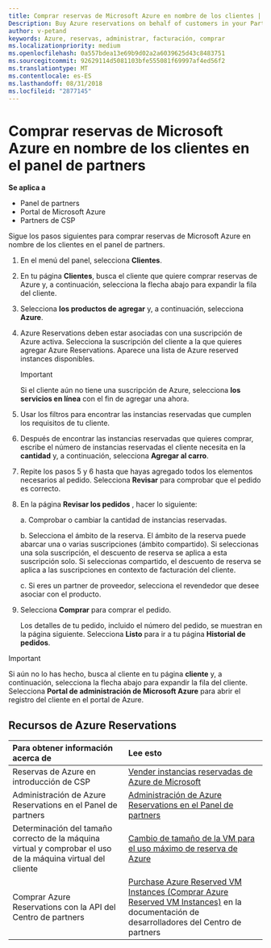 ```yaml
---
title: Comprar reservas de Microsoft Azure en nombre de los clientes | Centro de partners
Description: Buy Azure reservations on behalf of customers in your Partner Dashboard.
author: v-petand
keywords: Azure, reservas, administrar, facturación, comprar
ms.localizationpriority: medium
ms.openlocfilehash: 0a557bdea13e69b9d02a2a6039625d43c8483751
ms.sourcegitcommit: 92629114d5081103bfe555081f69997af4ed56f2
ms.translationtype: MT
ms.contentlocale: es-ES
ms.lasthandoff: 08/31/2018
ms.locfileid: "2877145"
---
```

# <a name="buy-microsoft-azure-reservations-on-behalf-of-your-customers-in-the-partner-dashboard"></a>Comprar reservas de Microsoft Azure en nombre de los clientes en el panel de partners 

**Se aplica a**

-  Panel de partners
-  Portal de Microsoft Azure
-  Partners de CSP

Sigue los pasos siguientes para comprar reservas de Microsoft Azure en nombre de los clientes en el panel de partners.

1. En el menú del panel, selecciona **Clientes**.  

2. En tu página **Clientes**, busca el cliente que quiere comprar reservas de Azure y, a continuación, selecciona la flecha abajo para expandir la fila del cliente.  

3. Selecciona **los productos de agregar** y, a continuación, selecciona **Azure**. 
    
4. Azure Reservations deben estar asociadas con una suscripción de Azure activa. Selecciona la suscripción del cliente a la que quieres agregar Azure Reservations. Aparece una lista de Azure reserved instances disponibles. 

    >[!IMPORTANT] 
    >Si el cliente aún no tiene una suscripción de Azure, selecciona **los servicios en línea** con el fin de agregar una ahora. 

5. Usar los filtros para encontrar las instancias reservadas que cumplen los requisitos de tu cliente.  

6. Después de encontrar las instancias reservadas que quieres comprar, escribe el número de instancias reservadas el cliente necesita en la **cantidad** y, a continuación, selecciona **Agregar al carro**.  

7. Repite los pasos 5 y 6 hasta que hayas agregado todos los elementos necesarios al pedido. Selecciona **Revisar** para comprobar que el pedido es correcto.  

8. En la página **Revisar los pedidos** , hacer lo siguiente: 

    a. Comprobar o cambiar la cantidad de instancias reservadas.

    b. Selecciona el ámbito de la reserva. El ámbito de la reserva puede abarcar una o varias suscripciones (ámbito compartido). Si seleccionas una sola suscripción, el descuento de reserva se aplica a esta suscripción solo. Si seleccionas compartido, el descuento de reserva se aplica a las suscripciones en contexto de facturación del cliente. 

    c. Si eres un partner de proveedor, selecciona el revendedor que desee asociar con el producto.

9. Selecciona **Comprar** para comprar el pedido. 

    Los detalles de tu pedido, incluido el número del pedido, se muestran en la página siguiente. Selecciona **Listo** para ir a tu página **Historial de pedidos**. 

>[!IMPORTANT]
>Si aún no lo has hecho, busca al cliente en tu página **cliente** y, a continuación, selecciona la flecha abajo para expandir la fila del cliente. Selecciona **Portal de administración de Microsoft Azure** para abrir el registro del cliente en el portal de Azure.

## <a name="azure-reservations-resources"></a>Recursos de Azure Reservations
|**Para obtener información acerca de**   |**Lee esto**    |
|:-----------------------------|:-----------------|
|Reservas de Azure en introducción de CSP  | [Vender instancias reservadas de Azure de Microsoft](azure-reservations.md) |
|Administración de Azure Reservations en el Panel de partners | [Administración de Azure Reservations en el Panel de partners](azure-reservations-manage.md)
|Determinación del tamaño correcto de la máquina virtual y comprobar el uso de la máquina virtual del cliente   |[Cambio de tamaño de la VM para el uso máximo de reserva de Azure](azure-usage.md)   |
|Comprar Azure Reservations con la API del Centro de partners | [Purchase Azure Reserved VM Instances (Comprar Azure Reserved VM Instances)](https://docs.microsoft.com/partner-center/develop/purchase-azure-reservations) en la documentación de desarrolladores del Centro de partners

 


 
